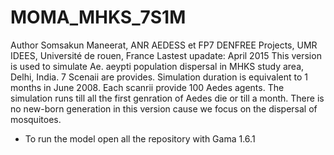 # MOMA_MHKS_7S1M
Author Somsakun Maneerat,
ANR AEDESS et FP7 DENFREE Projects, UMR IDEES, Université de rouen, France
Lastest upadate: April 2015
This version is used to simulate Ae. aeypti population dispersal in MHKS study area, Delhi, India.
7 Scenaii are provides. Simulation duration is equivalent to  1 months in June 2008.
Each scanrii provide 100 Aedes agents. The simulation runs till all the first genration of Aedes die or till a month.
There is no new-born generation in this version cause we focus on the dispersal of mosquitoes.

* To run the model open all the repository with Gama 1.6.1


